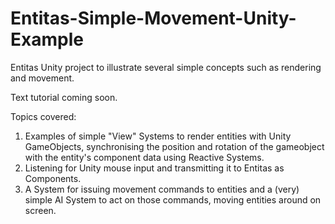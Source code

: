# Entitas-Simple-Movement-Unity-Example
Entitas Unity project to illustrate several simple concepts such as rendering and movement.

Text tutorial coming soon.

Topics covered:

1. Examples of simple "View" Systems to render entities with Unity GameObjects, synchronising the position and rotation of the gameobject with the entity's component data using Reactive Systems.
2. Listening for Unity mouse input and transmitting it to Entitas as Components.
3. A System for issuing movement commands to entities and a (very) simple AI System to act on those commands, moving entities around on screen.
